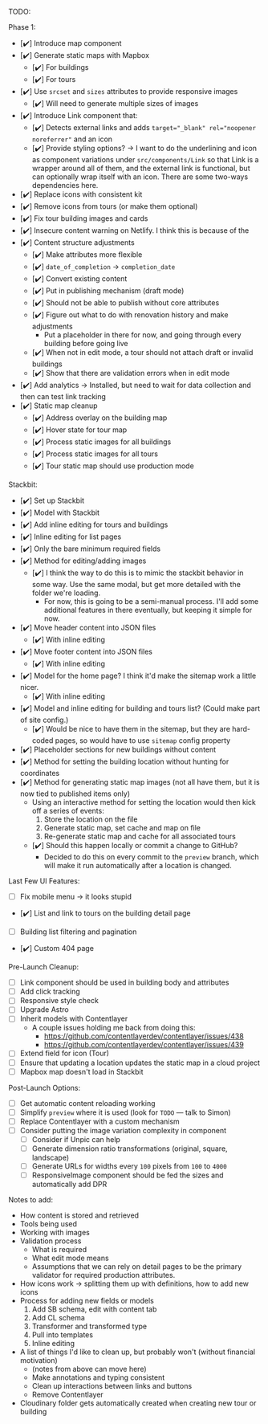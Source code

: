 TODO:

Phase 1:

- [✔️] Introduce map component
- [✔️] Generate static maps with Mapbox
  - [✔️] For buildings
  - [✔️] For tours
- [✔️] Use `srcset` and `sizes` attributes to provide responsive images
  - [✔️] Will need to generate multiple sizes of images
- [✔️] Introduce Link component that:
  - [✔️] Detects external links and adds `target="_blank" rel="noopener noreferrer"` and an icon
  - [✔️] Provide styling options? -> I want to do the underlining and icon as component variations under `src/components/Link` so that Link is a wrapper around all of them, and the external link is functional, but can optionally wrap itself with an icon. There are some two-ways dependencies here.
- [✔️] Replace icons with consistent kit
- [✔️] Remove icons from tours (or make them optional)
- [✔️] Fix tour building images and cards
- [✔️] Insecure content warning on Netlify. I think this is because of the
- [✔️] Content structure adjustments
  - [✔️] Make attributes more flexible
  - [✔️] `date_of_completion` -> `completion_date`
  - [✔️] Convert existing content
  - [✔️] Put in publishing mechanism (draft mode)
  - [✔️] Should not be able to publish without core attributes
  - [✔️] Figure out what to do with renovation history and make adjustments
    - Put a placeholder in there for now, and going through every building before going live
  - [✔️] When not in edit mode, a tour should not attach draft or invalid buildings
  - [✔️] Show that there are validation errors when in edit mode
- [✔️] Add analytics -> Installed, but need to wait for data collection and then
  can test link tracking
- [✔️] Static map cleanup
  - [✔️] Address overlay on the building map
  - [✔️] Hover state for tour map
  - [✔️] Process static images for all buildings
  - [✔️] Process static images for all tours
  - [✔️] Tour static map should use production mode

Stackbit:

- [✔️] Set up Stackbit
- [✔️] Model with Stackbit
- [✔️] Add inline editing for tours and buildings
- [✔️] Inline editing for list pages
- [✔️] Only the bare minimum required fields
- [✔️] Method for editing/adding images
  - [✔️] I think the way to do this is to mimic the stackbit behavior in some way. Use the same modal, but get more detailed with the folder we're loading.
    - For now, this is going to be a semi-manual process. I'll add some additional features in there eventually, but keeping it simple for now.
- [✔️] Move header content into JSON files
  - [✔️] With inline editing
- [✔️] Move footer content into JSON files
  - [✔️] With inline editing
- [✔️] Model for the home page? I think it'd make the sitemap work a little nicer.
  - [✔️] With inline editing
- [✔️] Model and inline editing for building and tours list? (Could make part of site config.)
  - [✔️] Would be nice to have them in the sitemap, but they are hard-coded pages, so would have to use `sitemap` config property
- [✔️] Placeholder sections for new buildings without content
- [✔️] Method for setting the building location without hunting for coordinates
- [✔️] Method for generating static map images (not all have them, but it is now tied to published items only)
  - Using an interactive method for setting the location would then kick off a series of events:
    1. Store the location on the file
    2. Generate static map, set cache and map on file
    3. Re-generate static map and cache for all associated tours
  - [✔️] Should this happen locally or commit a change to GitHub?
    - Decided to do this on every commit to the `preview` branch, which will make it run automatically after a location is changed.

Last Few UI Features:

- [ ] Fix mobile menu -> it looks stupid
- [✔️] List and link to tours on the building detail page
- [ ] Building list filtering and pagination
- [✔️] Custom 404 page

Pre-Launch Cleanup:

- [ ] Link component should be used in building body and attributes
- [ ] Add click tracking
- [ ] Responsive style check
- [ ] Upgrade Astro
- [ ] Inherit models with Contentlayer
  - A couple issues holding me back from doing this:
    - https://github.com/contentlayerdev/contentlayer/issues/438
    - https://github.com/contentlayerdev/contentlayer/issues/439
- [ ] Extend field for icon (Tour)
- [ ] Ensure that updating a location updates the static map in a cloud project
- [ ] Mapbox map doesn't load in Stackbit

Post-Launch Options:

- [ ] Get automatic content reloading working
- [ ] Simplify `preview` where it is used (look for `TODO` — talk to Simon)
- [ ] Replace Contentlayer with a custom mechanism
- [ ] Consider putting the image variation complexity in component
  - [ ] Consider if Unpic can help
  - [ ] Generate dimension ratio transformations (original, square, landscape)
  - [ ] Generate URLs for widths every `100` pixels from `100` to `4000`
  - [ ] ResponsiveImage component should be fed the sizes and automatically add DPR

Notes to add:

- How content is stored and retrieved
- Tools being used
- Working with images
- Validation process
  - What is required
  - What edit mode means
  - Assumptions that we can rely on detail pages to be the primary validator for required production attributes.
- How icons work -> splitting them up with definitions, how to add new icons
- Process for adding new fields or models
  1. Add SB schema, edit with content tab
  2. Add CL schema
  3. Transformer and transformed type
  4. Pull into templates
  5. Inline editing
- A list of things I'd like to clean up, but probably won't (without financial motivation)
  - (notes from above can move here)
  - Make annotations and typing consistent
  - Clean up interactions between links and buttons
  - Remove Contentlayer
- Cloudinary folder gets automatically created when creating new tour or building
